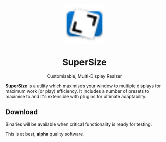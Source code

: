 <p align="center"><img src="Assets/Logo/Logo.vector.svg" alt="SuperSize Logo" height="128" /></p>
<h1 align="center">SuperSize</h1>
<p align="center">Customisable, Multi-Display Resizer</p>

**SuperSize** is a utility which maximises your window to multiple displays for maximum work (or play) efficiency. It
includes a number of presets to maximise to and it's extensible with plugins for ultimate adaptability.


## Download

Binaries will be available when critical functionality is ready for testing.

This is at best, **alpha** quality software.

[release]: https://github.com/itisrazza/SuperSize/releases